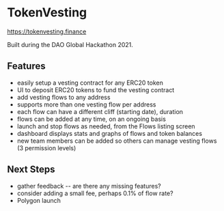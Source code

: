 # TokenVesting
https://tokenvesting.finance

Built during the DAO Global Hackathon 2021.

## Features
- easily setup a vesting contract for any ERC20 token
- UI to deposit ERC20 tokens to fund the vesting contract
- add vesting flows to any address
- supports more than one vesting flow per address
- each flow can have a different cliff (starting date), duration
- flows can be added at any time, on an ongoing basis
- launch and stop flows as needed, from the Flows listing screen
- dashboard displays stats and graphs of flows and token balances
- new team members can be added so others can manage vesting flows (3 permission levels)

## Next Steps
- gather feedback -- are there any missing features?
- consider adding a small fee, perhaps 0.1% of flow rate?
- Polygon launch
